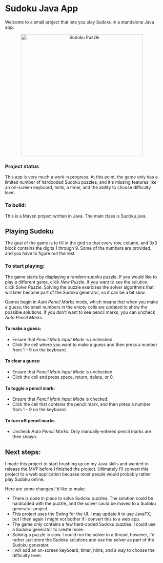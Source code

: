 # Sudoku Java App

Welcome to a small project that lets you play Sudoku in a standalone Java app.

<div style="text-align:center;">
  <img src="https://i.imgur.com/JootK7X.png" alt="Sudoku Puzzle" height="400">
</div>

### Project status

This app is very much a work in progress. At this point, the game only has a limited number of hardcoded Sudoku puzzles, 
and it's missing features like an on-screen keyboard, hints, a timer, and the ability to choose difficulty level.

### To build:

This is a Maven project written in Java. The main class is Sudoku.java.

## Playing Sudoku 
The goal of the game is to fill in the grid so that every row, column, and 3x3 block contains the digits 1 through 9.
Some of the numbers are provided, and you have to figure out the rest.


### To start playing:

The game starts by displaying a random sudoku puzzle. 
If you would like to play a different game, click
_New Puzzle_. If you want to see the solution, click _Solve Puzzle_. 
Solving the puzzle exercises the solver algorithms that will later
become part of the Sudoku generator, so it can be a bit slow.

Games begin in _Auto Pencil Marks_ mode, which means that when 
you make a guess, the small numbers in the empty cells
are updated to show the possible solutions. If you don't want to see pencil marks, you can uncheck
_Auto Pencil Marks_.

#### To make a guess:
* Ensure that _Pencil Mark Input Mode_ is unchecked.
* Click the cell where you want to make a guess and then press a number from 1 - 9 on the keyboard.

#### To clear a guess:
* Ensure that _Pencil Mark Input Mode_ is unchecked.
* Click the cell and press space, return, delete, or 0.

#### To toggle a pencil mark:
* Ensure that _Pencil Mark Input Mode_ is checked.
* Click the cell that contains the pencil mark, and then press a number from 1 - 9 on the keyboard.

#### To turn off pencil marks
* Uncheck _Auto Pencil Marks_. Only manually-entered pencil marks are then shown.

## Next steps:

I made this project to start brushing up on my Java skills and wanted
to release the MVP before I finished the project. Ultimately I'll convert this project to a web application
becuase most people would probably rather play Sudoku online.

Here are some changes I'd like to make:

* There is code in place to solve Sudoku puzzles. The solution could be hardcoded with the puzzle, and the solver could be moved to a Sudoku generator project.
* This project uses the Swing for the UI. I may update it to use JavaFX, but I then again I might not bother if I convert this to a web app.
* The game only contains a few hard-coded Sudoku puzzles. I could use a Sudoku generator to create more.
* Solving a puzzle is slow. I could run the solver in a thread, however, I'd rather just store the Sudoku solutions and use the solver as part of the Sudoku generator.
* I will add an on-screen keyboard, timer, hints, and a way to choose the difficulty level.